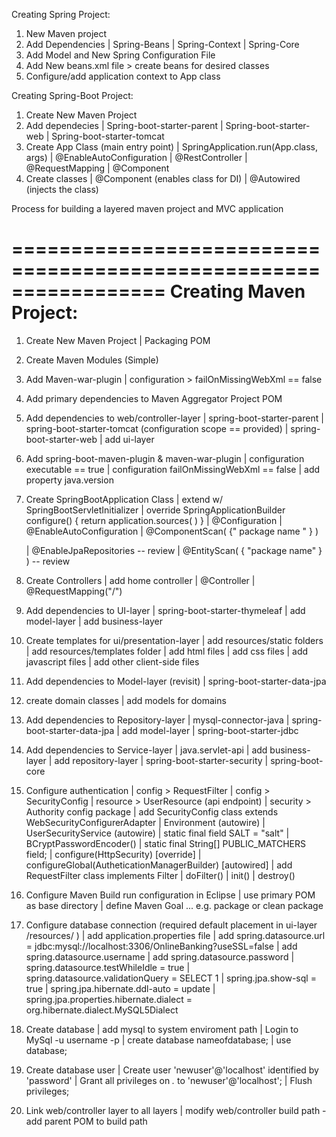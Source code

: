 
Creating Spring Project:
1) New Maven project
2) Add Dependencies 
	| Spring-Beans
	| Spring-Context
	| Spring-Core
3) Add Model and New Spring Configuration File
4) Add New beans.xml file > create beans for desired classes
5) Configure/add application context to App class

Creating Spring-Boot Project:
1) Create New Maven Project
2) Add dependecies
	| Spring-boot-starter-parent
	| Spring-boot-starter-web
	| Spring-boot-starter-tomcat
3) Create App Class (main entry point)
	| SpringApplication.run(App.class, args)
	| @EnableAutoConfiguration
	| @RestController
	| @RequestMapping
	| @Component
4) Create classes
	| @Component (enables class for DI)
	| @Autowired (injects the class)


Process for building a layered maven project and MVC application

=================================================================
Creating Maven Project:
=================================================================

1) Create New Maven Project
	| Packaging POM
2) Create Maven Modules (Simple)
3) Add Maven-war-plugin
	| configuration > failOnMissingWebXml == false
4) Add primary dependencies to Maven Aggregator Project POM

5) Add dependencies to web/controller-layer
	| spring-boot-starter-parent
	| spring-boot-starter-tomcat (configuration scope == provided)
	| spring-boot-starter-web
	| add ui-layer
6) Add spring-boot-maven-plugin & maven-war-plugin
	| configuration executable == true
	| configuration failOnMissingWebXml == false
	| add property java.version
7) Create SpringBootApplication Class
	| extend w/ SpringBootServletInitializer
	| override SpringApplicationBuilder configure() { return application.sources( ) }
	| @Configuration
	| @EnableAutoConfiguration
	| @ComponentScan( {" package name " } )

	| @EnableJpaRepositories -- review 
	| @EntityScan( { "package name" } )  -- review
8) Create Controllers
	| add home controller
	| @Controller
	| @RequestMapping("/")

9) Add dependencies to UI-layer
	| spring-boot-starter-thymeleaf
	| add model-layer
	| add business-layer
10) Create templates for ui/presentation-layer
	| add resources/static folders
	| add resources/templates folder 
	| add html files
	| add css files
	| add javascript files
	| add other client-side files

11) Add dependencies to Model-layer (revisit)
	| spring-boot-starter-data-jpa
12) create domain classes
	| add models for domains

13) Add dependencies to Repository-layer
	| mysql-connector-java
	| spring-boot-starter-data-jpa
	| add model-layer
	| spring-boot-starter-jdbc

14) Add dependencies to Service-layer
	| java.servlet-api
	| add business-layer
	| add repository-layer
	| spring-boot-starter-security
	| spring-boot-core
15) Configure authentication
	| config > RequestFilter
	| config > SecurityConfig
	| resource > UserResource (api endpoint)
	| security > Authority
    config package
	| add SecurityConfig class extends WebSecurityConfigurerAdapter
		| Environment (autowire)
		| UserSecurityService (autowire)
		| static final field SALT = "salt"
		| BCryptPasswordEncoder()
		| static final String[] PUBLIC_MATCHERS field;
		| configure(HttpSecurity)  [override]
		| configureGlobal(AutheticationManagerBuilder) [autowired]
	| add RequestFilter class implements Filter
		| doFilter()
		| init()
		| destroy()

16) Configure Maven Build run configuration in Eclipse
	| use primary POM as base directory
	| define Maven Goal ... e.g. package or clean package

17) Configure database connection (required default placement in ui-layer /resources/ )
	| add application.properties file
	| add spring.datasource.url = jdbc:mysql://localhost:3306/OnlineBanking?useSSL=false
	| add spring.datasource.username
	| add spring.datasource.password 
	| spring.datasource.testWhileIdle = true
	| spring.datasource.validationQuery = SELECT 1
	| spring.jpa.show-sql = true
	| spring.jpa.hibernate.ddl-auto = update
	| spring.jpa.properties.hibernate.dialect = org.hibernate.dialect.MySQL5Dialect

18) Create database
	| add mysql to system enviroment path
	| Login to MySql -u username -p
	| create database nameofdatabase;
	| use database;
19) Create database user
	| Create user 'newuser'@'localhost' identified by 'password'
	| Grant all privileges on *.* to 'newuser'@'localhost';
	| Flush privileges;
20) Link web/controller layer to all layers
	| modify web/controller build path - add parent POM to build path









































